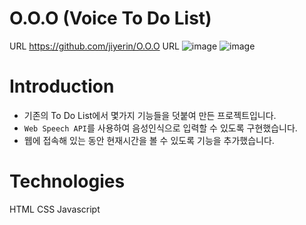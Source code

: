 # O.O.O (Voice To Do List)
URL https://github.com/jiyerin/O.O.O
URL 
![image](https://github.com/jiyerin/O.O.O/assets/86339431/97b27268-ce7c-4bf4-b55a-be84b11ff116)
![image](https://github.com/jiyerin/O.O.O/assets/86339431/444d004e-d033-4c64-889a-762454e43c4f)

# Introduction
- 기존의 To Do List에서 몇가지 기능들을 덧붙여 만든 프로젝트입니다.
- `Web Speech API`를 사용하여 음성인식으로 입력할 수 있도록 구현했습니다.
- 웹에 접속해 있는 동안 현재시간을 볼 수 있도록 기능을 추가했습니다.

# Technologies
HTML
CSS
Javascript


